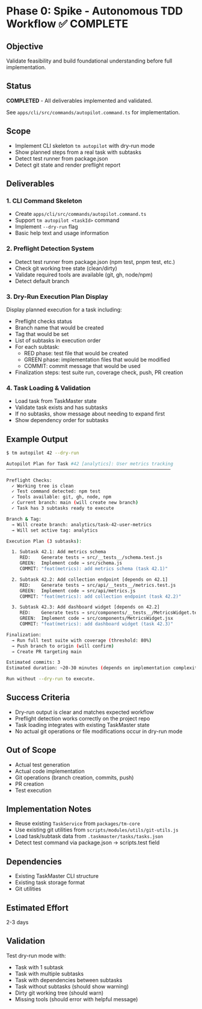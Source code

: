 # Phase 0: Spike - Autonomous TDD Workflow ✅ COMPLETE

## Objective
Validate feasibility and build foundational understanding before full implementation.

## Status
**COMPLETED** - All deliverables implemented and validated.

See `apps/cli/src/commands/autopilot.command.ts` for implementation.

## Scope
- Implement CLI skeleton `tm autopilot` with dry-run mode
- Show planned steps from a real task with subtasks
- Detect test runner from package.json
- Detect git state and render preflight report

## Deliverables

### 1. CLI Command Skeleton
- Create `apps/cli/src/commands/autopilot.command.ts`
- Support `tm autopilot <taskId>` command
- Implement `--dry-run` flag
- Basic help text and usage information

### 2. Preflight Detection System
- Detect test runner from package.json (npm test, pnpm test, etc.)
- Check git working tree state (clean/dirty)
- Validate required tools are available (git, gh, node/npm)
- Detect default branch

### 3. Dry-Run Execution Plan Display
Display planned execution for a task including:
- Preflight checks status
- Branch name that would be created
- Tag that would be set
- List of subtasks in execution order
- For each subtask:
  - RED phase: test file that would be created
  - GREEN phase: implementation files that would be modified
  - COMMIT: commit message that would be used
- Finalization steps: test suite run, coverage check, push, PR creation

### 4. Task Loading & Validation
- Load task from TaskMaster state
- Validate task exists and has subtasks
- If no subtasks, show message about needing to expand first
- Show dependency order for subtasks

## Example Output

```bash
$ tm autopilot 42 --dry-run

Autopilot Plan for Task #42 [analytics]: User metrics tracking
─────────────────────────────────────────────────────────────

Preflight Checks:
  ✓ Working tree is clean
  ✓ Test command detected: npm test
  ✓ Tools available: git, gh, node, npm
  ✓ Current branch: main (will create new branch)
  ✓ Task has 3 subtasks ready to execute

Branch & Tag:
  → Will create branch: analytics/task-42-user-metrics
  → Will set active tag: analytics

Execution Plan (3 subtasks):

  1. Subtask 42.1: Add metrics schema
     RED:    Generate tests → src/__tests__/schema.test.js
     GREEN:  Implement code → src/schema.js
     COMMIT: "feat(metrics): add metrics schema (task 42.1)"

  2. Subtask 42.2: Add collection endpoint [depends on 42.1]
     RED:    Generate tests → src/api/__tests__/metrics.test.js
     GREEN:  Implement code → src/api/metrics.js
     COMMIT: "feat(metrics): add collection endpoint (task 42.2)"

  3. Subtask 42.3: Add dashboard widget [depends on 42.2]
     RED:    Generate tests → src/components/__tests__/MetricsWidget.test.jsx
     GREEN:  Implement code → src/components/MetricsWidget.jsx
     COMMIT: "feat(metrics): add dashboard widget (task 42.3)"

Finalization:
  → Run full test suite with coverage (threshold: 80%)
  → Push branch to origin (will confirm)
  → Create PR targeting main

Estimated commits: 3
Estimated duration: ~20-30 minutes (depends on implementation complexity)

Run without --dry-run to execute.
```

## Success Criteria
- Dry-run output is clear and matches expected workflow
- Preflight detection works correctly on the project repo
- Task loading integrates with existing TaskMaster state
- No actual git operations or file modifications occur in dry-run mode

## Out of Scope
- Actual test generation
- Actual code implementation
- Git operations (branch creation, commits, push)
- PR creation
- Test execution

## Implementation Notes
- Reuse existing `TaskService` from `packages/tm-core`
- Use existing git utilities from `scripts/modules/utils/git-utils.js`
- Load task/subtask data from `.taskmaster/tasks/tasks.json`
- Detect test command via package.json → scripts.test field

## Dependencies
- Existing TaskMaster CLI structure
- Existing task storage format
- Git utilities

## Estimated Effort
2-3 days

## Validation
Test dry-run mode with:
- Task with 1 subtask
- Task with multiple subtasks
- Task with dependencies between subtasks
- Task without subtasks (should show warning)
- Dirty git working tree (should warn)
- Missing tools (should error with helpful message)
